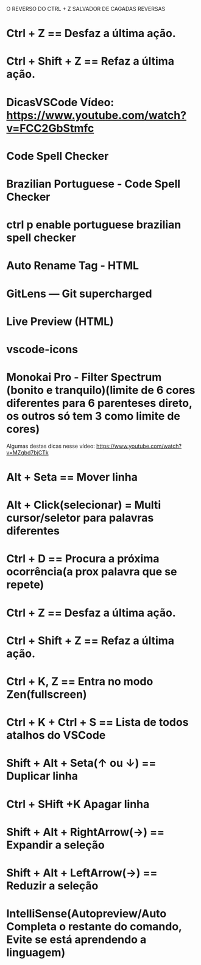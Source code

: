 O REVERSO DO CTRL + Z SALVADOR DE CAGADAS REVERSAS 
# Ctrl + Z == Desfaz a última ação.
# Ctrl + Shift + Z == Refaz a última ação.



# DicasVSCode Vídeo: https://www.youtube.com/watch?v=FCC2GbStmfc
# Code Spell Checker
# Brazilian Portuguese - Code Spell Checker
# ctrl p enable portuguese brazilian spell checker
# Auto Rename Tag - HTML
# GitLens — Git supercharged
# Live Preview (HTML)
# vscode-icons
# Monokai Pro - Filter Spectrum (bonito e tranquilo)(limite de 6 cores diferentes para 6 parenteses direto, os outros só tem 3 como limite de cores)


Algumas destas dicas nesse vídeo: https://www.youtube.com/watch?v=MZgbd7bjCTk
# Alt + Seta == Mover linha
# Alt + Click(selecionar) = Multi cursor/seletor para palavras diferentes
# Ctrl + D == Procura a próxima ocorrência(a prox palavra que se repete)
# Ctrl + Z == Desfaz a última ação.
# Ctrl + Shift + Z == Refaz a última ação.
# Ctrl + K, Z == Entra no modo Zen(fullscreen)
# Ctrl + K + Ctrl + S == Lista de todos atalhos do VSCode
# Shift + Alt + Seta(↑ ou ↓) == Duplicar linha
# Ctrl + SHift +K Apagar linha
# Shift + Alt + RightArrow(→) == Expandir a seleção
# Shift + Alt + LeftArrow(→) == Reduzir a seleção
# IntelliSense(Autopreview/Auto Completa o restante do comando, Evite se está aprendendo a linguagem)
